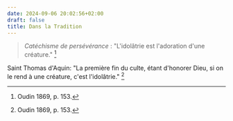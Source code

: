 ```yaml
---
date: 2024-09-06 20:02:56+02:00
draft: false
title: Dans la Tradition
---
```





> *Catéchisme de persévérance* : "L'idolâtrie est l'adoration d'une créature." [^1]

[^1]: Oudin 1869, p. 153.

Saint Thomas d'Aquin: "La première fin du culte, étant d'honorer Dieu, si on le rend à une créature, c'est l'idolâtrie." [^1]

[^1]: Georges 1857.
